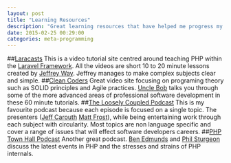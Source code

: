 ```yaml
---
layout: post
title: "Learning Resources"
description: "Great learning resources that have helped me progress my programming skills over the last few years."
date: 2015-02-25 00:29:00
categories: meta-programming
---
```

##[Laracasts](https://laracasts.com/)
This is a video tutorial site centred around teaching PHP within the [Laravel Framework](http://laravel.com/). All the videos are short 10 to 20 minute lessons created by [Jeffrey Way](https://twitter.com/jeffrey_way). Jeffrey manages to make complex subjects clear and simple.
##[Clean Coders](https://cleancoders.com/)
Great video site focusing on programing theory such as SOLID principles and Agile practices. [Uncle Bob](https://twitter.com/unclebobmartin) talks you through some of the more advanced areas of professional software development in these 60 minute tutorials.
##[The Loosely Coupled Podcast](http://looselycoupled.info/)
This is my favourite podcast because each episode is focused on a single topic. The presenters ([Jeff Carouth](https://twitter.com/jcarouth) [Matt Frost](https://twitter.com/shrtwhitebldguy)), while being entertaining work through each subject with circularity. Most topics are non language specific and cover a range of issues that will effect software developers careers.
##[PHP Town Hall Podcast](http://phptownhall.com/)
Another great podcast. [Ben Edmunds](https://twitter.com/benedmunds) and [Phil Sturgeon](https://twitter.com/philsturgeon) discuss the latest events in PHP and the stresses and strains of PHP internals.
